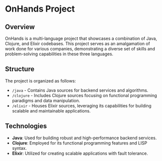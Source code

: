 # OnHands Project

## Overview
OnHands is a multi-language project that showcases a combination of Java, Clojure, and Elixir codebases. This project serves as an amalgamation of work done for various companies, demonstrating a diverse set of skills and problem-solving capabilities in these three languages.

## Structure
The project is organized as follows:
- `/java` - Contains Java sources for backend services and algorithms.
- `/clojure` - Includes Clojure sources focusing on functional programming paradigms and data manipulation.
- `/elixir` - Houses Elixir sources, leveraging its capabilities for building scalable and maintainable applications.

## Technologies
- **Java**: Used for building robust and high-performance backend services.
- **Clojure**: Employed for its functional programming features and LISP syntax.
- **Elixir**: Utilized for creating scalable applications with fault tolerance.